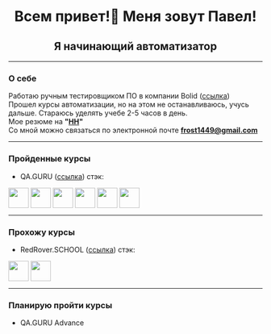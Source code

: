 <h1 align="center"> Всем привет!👋 Меня зовут Павел!</h1>
<h2 align="center"> Я начинающий автоматизатор</h1>

___
### О себе
Работаю ручным тестировщиком ПО в компании Bolid ([ссылка](https://bolid.ru))  
Прошел курсы автоматизации, но на этом не останавливаюсь, учусь дальше. Стараюсь уделять учебе 2-5 часов в день.  
Мое резюме на **"[HH](https://hh.ru/resume/ab535050ff091709250039ed1f384b5a48445a)"**  
Со мной можно связаться по электронной почте **frost1449@gmail.com**  

___
### Пройденные курсы  
- QA.GURU  ([ссылка](https://qa.guru/)) стэк:
<p align="left">
<img align="center" src="https://cdn.jsdelivr.net/gh/devicons/devicon/icons/java/java-plain-wordmark.svg" height="40" width="40"/>
<img align="center" src="https://cdn.jsdelivr.net/gh/devicons/devicon/icons/selenium/selenium-original.svg" height="40" width="40"/>
<img align="center" src="https://cdn.jsdelivr.net/gh/devicons/devicon/icons/gradle/gradle-plain.svg" height="40" width="40"/>
<img align="center" src="" height="40" width="40"/>
<img align="center" src="https://cdn.jsdelivr.net/gh/devicons/devicon/icons/jenkins/jenkins-original.svg" height="40" width="40"/>
<img align="center" src="https://cdn.jsdelivr.net/gh/devicons/devicon/icons/jira/jira-original-wordmark.svg" height="40" width="40"/>

___
### Прохожу курсы  
- RedRover.SCHOOL  ([ссылка]([https://qa.guru/](https://redrover.school/ru))) стэк:
<p align="left">
<img align="center" src="https://cdn.jsdelivr.net/gh/devicons/devicon/icons/java/java-plain-wordmark.svg" height="40" width="40"/>
<img align="center" src="https://cdn.jsdelivr.net/gh/devicons/devicon/icons/selenium/selenium-original.svg" height="40" width="40"/>

___
### Планирую пройти курсы  
- QA.GURU Advance


<!--
**BarbolinPavel/BarbolinPavel** is a ✨ _special_ ✨ repository because its `README.md` (this file) appears on your GitHub profile.

Here are some ideas to get you started:

- 🔭 I’m currently working on ...
- 🌱 I’m currently learning ...
- 👯 I’m looking to collaborate on ...
- 🤔 I’m looking for help with ...
- 💬 Ask me about ...
- 📫 How to reach me: ...
- 😄 Pronouns: ...
- ⚡ Fun fact: ...
-->
